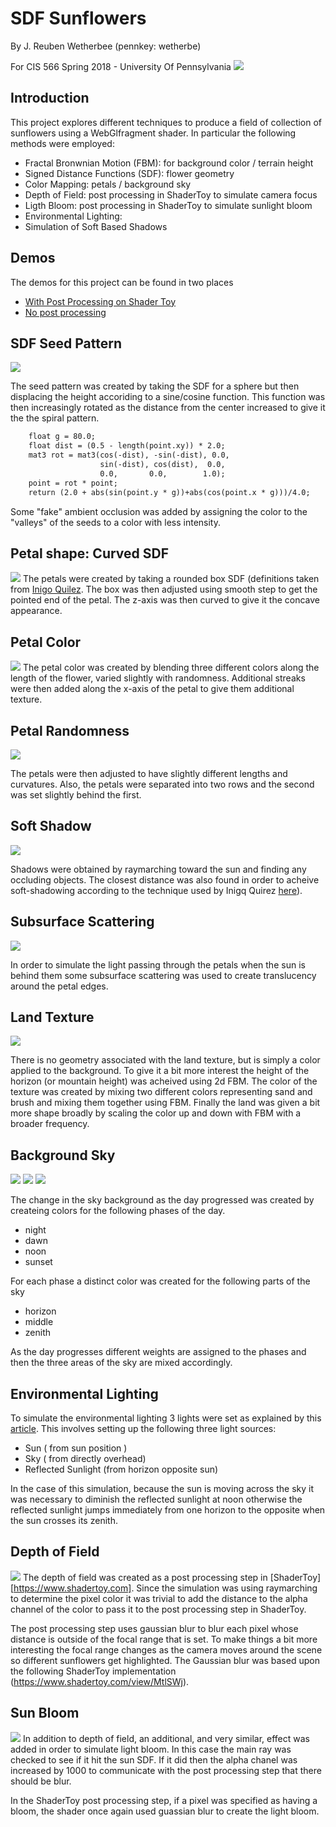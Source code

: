 # SDF Sunflowers

By J. Reuben Wetherbee (pennkey: wetherbe)

For CIS 566 Spring 2018 - University Of Pennsylvania
![](images/final.png)

## Introduction
This project explores different techniques to produce a field of collection of sunflowers using a WebGlfragment shader.
In particular the following methods were employed:
- Fractal Bronwnian Motion (FBM): for background color / terrain height
- Signed Distance Functions (SDF): flower geometry
- Color Mapping:  petals / background sky
- Depth of Field:  post processing in ShaderToy to simulate camera focus
- Ligth Bloom:  post processing in ShaderToy to simulate sunlight bloom
- Environmental Lighting:
- Simulation of Soft Based Shadows

## Demos
The demos for this project can be found in two places
- [With Post Processing on Shader Toy](https://www.shadertoy.com/view/tdSGWy)
- [No post processing](https://jrweth.github.io/hw03-environment-setpiece/)  



## SDF Seed Pattern
![](images/seed_height_map.png)

The seed pattern was created by taking the SDF for a sphere but then displacing the height accoriding to a sine/cosine function. 
This function was then increasingly rotated as the distance from the center increased to give it the the spiral pattern.
````xslt
    float g = 80.0;
    float dist = (0.5 - length(point.xy)) * 2.0;
    mat3 rot = mat3(cos(-dist), -sin(-dist), 0.0,
                    sin(-dist), cos(dist),  0.0,
                    0.0,       0.0,        1.0);
    point = rot * point;
    return (2.0 + abs(sin(point.y * g))+abs(cos(point.x * g)))/4.0;
````

Some "fake" ambient occlusion was added by assigning the color to the "valleys" of the seeds to a color with
less intensity.

## Petal shape: Curved SDF
![](images/petals.png)
The petals were created by taking a rounded box SDF (definitions taken from 
[Inigo Quilez](https://www.iquilezles.org/www/articles/distfunctions/distfunctions.htm).  The box was then
adjusted using smooth step to get the pointed end of the petal.  The z-axis was then curved to give it the concave appearance.

## Petal Color
![](images/petals_color.png)
The petal color was created by blending three different colors along the length of the flower, varied slightly with
randomness.  Additional streaks were then added along the x-axis of the petal to give them additional texture.


## Petal Randomness
![](images/petals_color_random.png)

The petals were then adjusted to have slightly different lengths and curvatures.  Also, the petals were separated
into two rows and the second was set slightly behind the first. 


## Soft Shadow
![](images/soft_shadow.png)

Shadows were obtained by raymarching toward the sun and finding any occluding objects.  The closest distance
was also found in order to acheive soft-shadowing according to the technique used by Inigq Quirez 
[here](http://www.iquilezles.org/www/articles/rmshadows/rmshadows.htm)).

## Subsurface Scattering
![](images/scattering.png)

In order to simulate the light passing through the petals when the sun is behind them some subsurface scattering
was used to create translucency around the petal edges.

## Land Texture
![](images/land.png)

There is no geometry associated with the land texture, but is simply a color applied to the background.
To give it a bit more interest the height of the horizon (or mountain height) was acheived using 2d FBM.
The color of the texture was created by mixing two different colors representing sand and brush and
mixing them together using FBM.  Finally the land was given a bit more shape broadly by scaling the color
up and down with FBM with a broader frequency.

## Background Sky
![](images/dawn.png)
![](images/sunset.png)
![](images/night.png)

The change in the sky background as the day progressed was created by createing colors for the following phases
of the day.
- night
- dawn
- noon
- sunset 

For each phase a distinct color was created for the following parts of the sky
- horizon
- middle
- zenith

As the day progresses different weights are assigned to the phases and then the three areas of the sky are mixed accordingly.

## Environmental Lighting
To simulate the environmental lighting 3 lights were set as explained by this
 [article](http://www.iquilezles.org/www/articles/outdoorslighting/outdoorslighting.htm).
 This involves setting up the following three light sources:
 - Sun  ( from sun position )
 - Sky  ( from directly overhead)
 - Reflected Sunlight (from horizon opposite sun)
 
 In the case of this simulation, because the sun is moving across the sky it was necessary to diminish the 
 reflected sunlight at noon otherwise the reflected sunlight jumps immediately from one horizon to the opposite when
 the sun crosses its zenith.
 

## Depth of Field
![](images/depth_field.png)
The depth of field was created as a post processing step in [ShaderToy][https://www.shadertoy.com].  Since the
simulation was using raymarching to determine the pixel color it was trivial to add the distance to the alpha channel
of the color to pass it to the post processing step in ShaderToy.  

The post processing step uses gaussian blur to blur each pixel whose distance is outside of the focal range that is set.
To make things a bit more interesting the focal range changes as the camera moves around the scene so different
sunflowers get highlighted.  The Gaussian blur was based upon the following ShaderToy implementation (https://www.shadertoy.com/view/MtlSWj).



## Sun Bloom
![](images/bloom.png)
In addition to depth of field, an additional, and very similar, effect was added in order to simulate light bloom.
In this case the main ray was checked to see if it hit the sun SDF.  If it did then the alpha chanel was increased by 1000
to communicate with the post processing step that there should be blur.

In the ShaderToy post processing step, if a pixel was specified as having a bloom, the shader once again used guassian
blur to create the light bloom.





